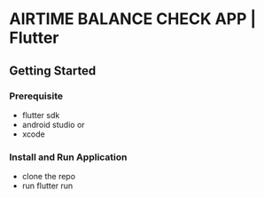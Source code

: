 # AIRTIME BALANCE CHECK APP | Flutter

## Getting Started

### Prerequisite

- flutter sdk
- android studio or
- xcode

### Install and Run Application

- clone the repo
- run flutter run
